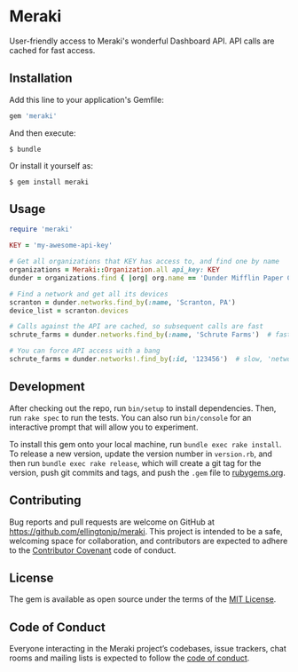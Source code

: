 # Meraki

User-friendly access to Meraki's wonderful Dashboard API. API calls are cached for fast access.

## Installation

Add this line to your application's Gemfile:

```ruby
gem 'meraki'
```

And then execute:

    $ bundle

Or install it yourself as:

    $ gem install meraki

## Usage

```ruby
require 'meraki'

KEY = 'my-awesome-api-key'

# Get all organizations that KEY has access to, and find one by name
organizations = Meraki::Organization.all api_key: KEY
dunder = organizations.find { |org| org.name == 'Dunder Mifflin Paper Co.' }

# Find a network and get all its devices
scranton = dunder.networks.find_by(:name, 'Scranton, PA')
device_list = scranton.devices

# Calls against the API are cached, so subsequent calls are fast
schrute_farms = dunder.networks.find_by(:name, 'Schrute Farms')  # fast, 'networks' returns cached result

# You can force API access with a bang
schrute_farms = dunder.networks!.find_by(:id, '123456')  # slow, 'networks!' makes api call
```


## Development

After checking out the repo, run `bin/setup` to install dependencies. Then, run `rake spec` to run the tests. You can also run `bin/console` for an interactive prompt that will allow you to experiment.

To install this gem onto your local machine, run `bundle exec rake install`. To release a new version, update the version number in `version.rb`, and then run `bundle exec rake release`, which will create a git tag for the version, push git commits and tags, and push the `.gem` file to [rubygems.org](https://rubygems.org).

## Contributing

Bug reports and pull requests are welcome on GitHub at https://github.com/ellingtonjp/meraki. This project is intended to be a safe, welcoming space for collaboration, and contributors are expected to adhere to the [Contributor Covenant](http://contributor-covenant.org) code of conduct.

## License

The gem is available as open source under the terms of the [MIT License](https://opensource.org/licenses/MIT).

## Code of Conduct

Everyone interacting in the Meraki project’s codebases, issue trackers, chat rooms and mailing lists is expected to follow the [code of conduct](https://github.com/[USERNAME]/meraki/blob/master/CODE_OF_CONDUCT.md).

